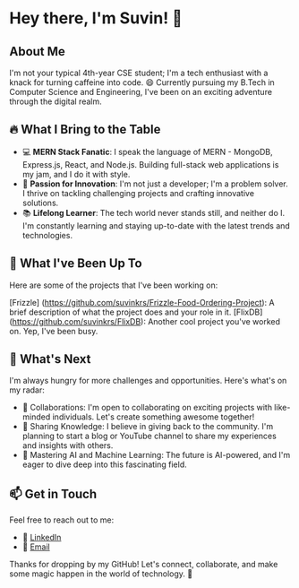 # Hey there, I'm Suvin! 👋

## About Me

I'm not your typical 4th-year CSE student; I'm a tech enthusiast with a knack for turning caffeine into code. 😄 Currently pursuing my B.Tech in Computer Science and Engineering, I've been on an exciting adventure through the digital realm.

## 🔥 What I Bring to the Table

- 💻 **MERN Stack Fanatic**: I speak the language of MERN - MongoDB, Express.js, React, and Node.js. Building full-stack web applications is my jam, and I do it with style.
- 🚀 **Passion for Innovation**: I'm not just a developer; I'm a problem solver. I thrive on tackling challenging projects and crafting innovative solutions.
- 📚 **Lifelong Learner**: The tech world never stands still, and neither do I. I'm constantly learning and staying up-to-date with the latest trends and technologies.

## 🚀 What I've Been Up To

Here are some of the projects that I've been working on:

[Frizzle] (https://github.com/suvinkrs/Frizzle-Food-Ordering-Project): A brief description of what the project does and your role in it.
[FlixDB] (https://github.com/suvinkrs/FlixDB): Another cool project you've worked on.
Yep, I've been busy.

## 🌱 What's Next

I'm always hungry for more challenges and opportunities. Here's what's on my radar:

- 🤝 Collaborations: I'm open to collaborating on exciting projects with like-minded individuals. Let's create something awesome together!
- 📢 Sharing Knowledge: I believe in giving back to the community. I'm planning to start a blog or YouTube channel to share my experiences and insights with others.
- 🎯 Mastering AI and Machine Learning: The future is AI-powered, and I'm eager to dive deep into this fascinating field.

## 📫 Get in Touch

Feel free to reach out to me:

- 💬 [LinkedIn](https://www.linkedin.com/in/suvin-singh-0a3408124/)
- 📧 [Email](mailto:suvinkrsingh@gmail.com)

Thanks for dropping by my GitHub! Let's connect, collaborate, and make some magic happen in the world of technology. 🚀
